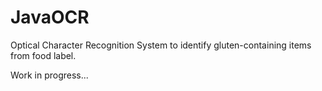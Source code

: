 # JavaOCR
Optical Character Recognition System to identify gluten-containing items from food label.

Work in progress...
